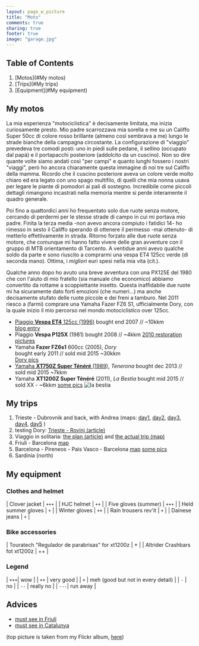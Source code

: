 ```yaml
---
layout: page_w_picture
title: "Moto"
comments: true
sharing: true
footer: true
image: "garage.jpg"
---
```



## Table of Contents
1. [Motos](#My motos)
2. [Trips](#My trips)
3. [Equipment](#My equipment)


<a name="My motos"></a>

## My motos

La mia esperienza "motociclistica" è decisamente limitata, ma inizia curiosamente presto. Mio padre scarrozzava mia sorella e me su un Califfo Super 50cc di colore rosso brillante (almeno così sembrava a me) lungo le strade bianche della campagna circostante. 
La configurazione di "viaggio" prevedeva tre comodi posti:  uno in piedi sulle pedane, il sellino (occupato dal papà) e il portapacchi posteriore (addolcito da un cuscino). Non so dire quante volte siamo andati così "per campi" e quanto lunghi fossero i nostri "viaggi", però ho ancora chiaramente questa immagine di noi tre sul Califfo della mamma. Ricordo che il cuscino posteriore aveva un colore verde molto chiaro ed era legato con uno spago multifilo, di quelli che mia nonna usava per legare le piante di pomodori ai pali di sostegno. Incredibile come piccoli dettagli rimangono incastrati nella memoria mentre si perde interamente il quadro generale.

Poi fino a quattordici anni ho frequentato solo due ruote senza motore, cercando di perdermi per le stesse strade di campo in cui mi portava mio padre. Finita la terza media -non avevo ancora compiuto i fatidici 14- ho rimesso in sesto il Califfo sperando di ottenere il permesso -mai ottenuto- di metterlo effettivamente in strada. Ritorno forzato alle due ruote senza motore, che comunque mi hanno fatto vivere delle gran avventure con il gruppo di MTB orientamento di Tarcento.  A ventidue anni avevo qualche soldo da parte e sono riuscito a comprarmi una vespa ET4 125cc verde (di seconda mano). 
Ottima, i _migliori_ euri spesi nella mia vita (cit.). 

Qualche anno dopo ho avuto una breve avventura con una PX125E del 1980 che con l'aiuto di mio fratello (sia manuale che economico) abbiamo convertito da rottame a scoppiettante insetto. Questa inaffidabile due ruote mi ha sicuramente dato forti emozioni (che numeri...)  ma anche decisamente stufato delle ruote piccole e dei freni a tamburo. Nel 2011 riesco a (farmi) comprare una Yamaha Fazer FZ6 S1, ufficialmente Dory, con la quale inizio il mio percorso nel mondo motociclistico over 125cc.

- [Piaggio **Vespa ET4** 125cc (1996)](/blog/vespettaET4) 
  bought end 2007 //   ~10kkm  
  [blog entry](/blog/come-non-fare-un-cambio-dolio-in-vespa/)
- Piaggio **Vespa P125X** (1981) 
  bought 2008 //  ~4kkm 
  [2010 restoration pictures](https://goo.gl/photos/UTGvWNNEju1TLxnn6)
- Yamaha **Fazer FZ6s1** 600cc (2005), _Dory_  
  bought early 2011 // sold mid 2015 ~30kkm  
  [Dory pics](https://goo.gl/photos/RF7MPuh22gc5tLLW9)
- [Yamaha **XT750Z Super Ténéré** (1989)](/blog/tenerona), _Tenerona_ 
  bought dec 2013 // sold mid 2015 ~7kkm
- Yamaha **XT1200Z Super Ténéré** (2011), _La Bestia_ 
  bought mid 2015 // sold XX - ~6kkm 
  [some pics](https://www.flickr.com/photos/davrandom/albums/72157663428671052)
  ![la bestia](https://farm2.staticflickr.com/1569/25890290691_dbbe22e4ac.jpg)

<a name="My trips"></a>

## My trips

1. Trieste - Dubrovnik and back, with Andrea 
(maps: [day1](https://www.google.com/maps/d/edit?mid=z7cYfh2A3jYc.krcDA5KvbldM&usp=sharing),  [day2](https://www.google.com/maps/d/edit?mid=z7cYfh2A3jYc.k0OmdCDj7xfQ&usp=sharing),  [day3](https://www.google.com/maps/d/edit?mid=z7cYfh2A3jYc.kTSRMMTbDvfQ&usp=sharing),  [day4](https://www.google.com/maps/d/edit?mid=z7cYfh2A3jYc.k7wlrqPBMF1M&usp=sharing),  [day5](https://www.google.com/maps/d/edit?mid=z7cYfh2A3jYc.kYSl1OLDxuJ0&usp=sharing) )
2. testing Dory: [Trieste - Rovinj (article)](/blog/test-drive-rovinj-rovigno/)
3. Viaggio in solitaria: [the plan (article)](/blog/viaggio-plan/) and [the actual trip (map)](https://www.google.com/maps/d/edit?mid=z7cYfh2A3jYc.k7tJx_B4_9Lk&usp=sharing)
4. Friuli - Barcelona [map](https://www.google.com/maps/d/edit?mid=z7cYfh2A3jYc.kAvbt1n0n4K4&usp=sharing)
5. Barcelona - Pireneos - Paìs Vasco - Barcelona [map](https://www.google.com/maps/d/edit?mid=z7cYfh2A3jYc.kmQr7dHuyPbk&usp=sharing) [some pics](https://goo.gl/photos/XEB2KJVYehzXmKRa7)
6. Sardinia (north)


<a name="My equipment"></a>

## My equipment

### Clothes and helmet

| Clover jacket        | `+++` | 
| HJC helmet           | `++`  | 
| Five gloves (summer) | `+++` | 
| Held summer gloves   | `+`   | 
| Winter gloves        | `++`  | 
| Rain trousers rev'it | `+`   | 
| Dainese jeans        | `+`   | 

### Bike accessories

| Touratech "Regulador de parabrisas" for xt1200z  | +  |
| Altrider Crashbars fot xt1200z                   | ++ |


### Legend

| `+++`| wow                                    |
| `++` | very good                              |
| `+`  | meh (good but not in every detail)     |
| `-`  | no                                     |
| `--` | really no                              |
| `---`| run away                               |



## Advices

- [must see in Friuli](https://www.google.com/maps/d/edit?mid=z7cYfh2A3jYc.kH3Z7fzAwIbU&usp=sharing)
- [must see in Catalunya](https://www.google.com/maps/d/edit?mid=z7cYfh2A3jYc.kW_hRy82ZUik&usp=sharing)



(top picture is taken from my Flickr album, [here](https://www.flickr.com/photos/davrandom/8449436181)) 

